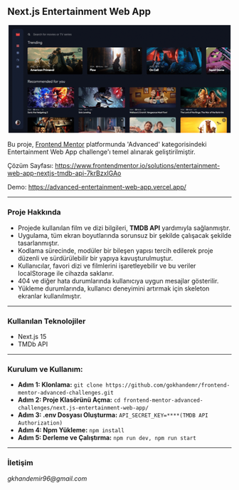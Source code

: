 ## Next.js Entertainment Web App

![Entertainment Web App](./public/images.gif)

Bu proje, [Frontend Mentor](https://www.frontendmentor.io/) platformunda 'Advanced' kategorisindeki Entertainment Web App challenge'ı temel alınarak geliştirilmiştir.

Çözüm Sayfası: https://www.frontendmentor.io/solutions/entertainment-web-app-nextjs-tmdb-api-7krBzxIGAo

Demo: https://advanced-entertainment-web-app.vercel.app/

---

### Proje Hakkında
* Projede kullanılan film ve dizi bilgileri, **TMDB API** yardımıyla sağlanmıştır.
* Uygulama, tüm ekran boyutlarında sorunsuz bir şekilde çalışacak şekilde tasarlanmıştır.
* Kodlama sürecinde, modüler bir bileşen yapısı tercih edilerek proje düzenli ve sürdürülebilir bir yapıya kavuşturulmuştur.
* Kullanıcılar, favori dizi ve filmlerini işaretleyebilir ve bu veriler localStorage ile cihazda saklanır.
* 404 ve diğer hata durumlarında kullanıcıya uygun mesajlar gösterilir.
* Yükleme durumlarında, kullanıcı deneyimini artırmak için skeleton ekranlar kullanılmıştır.

---

### Kullanılan Teknolojiler
- Next.js 15
- TMDb API

---

### Kurulum ve Kullanım:
- **Adım 1: Klonlama:** `git clone https://github.com/gokhandemr/frontend-mentor-advanced-challenges.git`
- **Adım 2: Proje Klasörünü Açma:** `cd frontend-mentor-advanced-challenges/next.js-entertainment-web-app/`
- **Adım 3: .env Dosyası Oluşturma:** `API_SECRET_KEY=****(TMDB API Authorization)`
- **Adım 4: Npm Yükleme:** `npm install`
- **Adım 5: Derleme ve Çalıştırma:** `npm run dev, npm run start`

---

### İletişim
_gkhandemir96@gmail.com_
